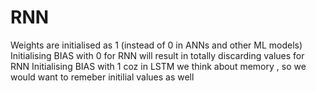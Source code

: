 # RNN
Weights are initialised as 1 (instead of 0 in ANNs and other ML models)
Initialising BIAS with 0 for RNN will result in totally discarding values
for RNN Initialising BIAS with 1
coz in LSTM we think about memory , so we would want to remeber initilial values as well
